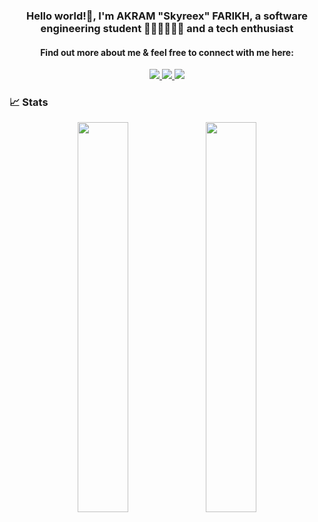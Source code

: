 

### <div align="center">Hello world!👋, I'm AKRAM "Skyreex" FARIKH, a software engineering student 👨🏻‍🎓👨🏻‍💻 and a tech enthusiast</div>
#### <div align="center">Find out more about me & feel free to connect with me here:</div>

<p align="center">
	<a href="https://twitter.com/skyr33x">
		<img src="https://img.shields.io/badge/x-212121?style=for-the-badge&logo=x&logoColor=white&labelColor=212121&color=white" />
	</a>
	<a href="https://www.linkedin.com/in/akram-farikh/">
		<img src="https://img.shields.io/badge/LinkedIn-212121?style=for-the-badge&logo=linkedin&logoColor=white&labelColor=212121&color=white" />
	</a>
  	<a href="mailto:akramfarikh3@gmail.com">
		<img src="https://img.shields.io/badge/gmail-212121?style=for-the-badge&logo=gmail&logoColor=white&labelColor=212121&color=white" />
	</a>
</p>

### 📈 Stats
<p align="center">
  <img width="40%" src="https://github-readme-stats.vercel.app/api?username=Skyreex&show_icons=true&hide_border=true&theme=radical" />
  <img width="40%" src="https://github-readme-streak-stats.herokuapp.com/?user=Skyreex&hide_border=true&theme=radical" />
</p>
